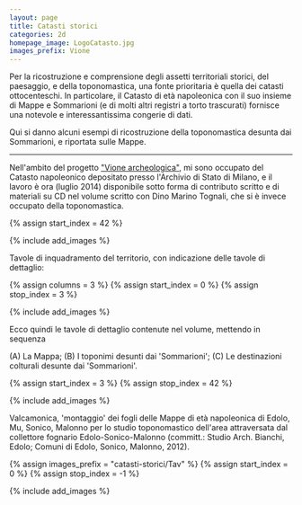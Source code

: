 ```yaml
---
layout: page
title: Catasti storici
categories: 2d
homepage_image: LogoCatasto.jpg
images_prefix: Vione
---
```

Per la ricostruzione e comprensione degli assetti territoriali storici, del paesaggio, e della toponomastica, una fonte prioritaria è quella dei catasti ottocenteschi. In particolare, il Catasto di età napoleonica con il suo insieme di Mappe e Sommarioni (e di molti altri registri a torto trascurati) fornisce una notevole e interessantissima congerie di dati.

Qui si danno alcuni esempi di ricostruzione della toponomastica desunta dai Sommarioni, e riportata sulle Mappe.

___

Nell'ambito del progetto ["Vione archeologica"](http://www.vione.info/), mi sono occupato del Catasto napoleonico depositato presso l'Archivio di Stato di Milano, e il lavoro è ora (luglio 2014) disponibile sotto forma di contributo scritto e di materiali su CD nel volume scritto con Dino Marino Tognali, che si è invece occupato della toponomastica.

{% assign start_index = 42 %}

{% include add_images %}

Tavole di inquadramento del territorio, con indicazione delle tavole di dettaglio:

{% assign columns = 3 %}
{% assign start_index = 0 %}
{% assign stop_index = 3 %}

{% include add_images %}

Ecco quindi le tavole di dettaglio contenute nel volume, mettendo in sequenza

(A) La Mappa; (B) I toponimi desunti dai 'Sommarioni'; (C) Le destinazioni colturali desunte dai 'Sommarioni'.

{% assign start_index = 3 %}
{% assign stop_index = 42 %}

{% include add_images %}

Valcamonica, 'montaggio' dei fogli delle Mappe di età napoleonica di Edolo, Mu, Sonico, Malonno per lo studio toponomastico dell'area attraversata dal collettore fognario Edolo-Sonico-Malonno (committ.: Studio Arch. Bianchi, Edolo; Comuni di Edolo, Sonico, Malonno, 2012).

{% assign images_prefix = "catasti-storici/Tav" %}
{% assign start_index = 0 %}
{% assign stop_index = -1 %}

{% include add_images %}
